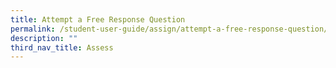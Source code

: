 ```yaml
---
title: Attempt a Free Response Question
permalink: /student-user-guide/assign/attempt-a-free-response-question/
description: ""
third_nav_title: Assess
---
```

